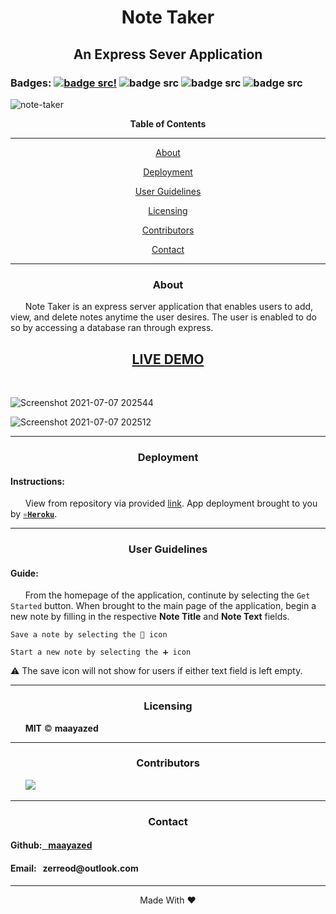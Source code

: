 <div align='center'>
<h1><strong>Note Taker</strong></h1>
<h2>An Express Sever Application</h2>
</div>

### Badges: [![badge src!](https://img.shields.io/badge/license-MIT-blue)](https://opensource.org/licenses) ![badge src](https://img.shields.io/badge/JavaScript-63.7%25-yellow) ![badge src](https://img.shields.io/badge/HTML-25.0%25-red) ![badge src](https://img.shields.io/badge/CSS-11.3%25-blueviolet)

![note-taker](https://user-images.githubusercontent.com/79816212/124846433-6dfab980-df5e-11eb-82c1-1b6dae418d21.gif)

<div align='center'>
<strong>Table of Contents</strong>  
<hr>
    <p><a href='#desc'>About</a></p>
    <p><a href='#deploy'>Deployment</a></p>
    <p><a href='#user'>User Guidelines</a></p>
    <p><a href='#license'>Licensing</a></p>
    <p><a href='#contribute'>Contributors</a></p>
    <p><a href='#contact'>Contact</a></p>

<hr>
</div>

<div align='center'>
    <h3><a id='desc'>About</a></h3>
</div>

<div>
&nbsp;&nbsp;&nbsp;&nbsp;&nbsp;&nbsp;Note Taker is an express server application that enables users to add, view, and delete notes anytime the user desires. The user is enabled  to do so by accessing a database ran through express.
</div>

<h2 align="center"><strong><a href='https://aqueous-headland-91098.herokuapp.com/'>LIVE DEMO</a></strong></h2>

<br>

![Screenshot 2021-07-07 202544](https://user-images.githubusercontent.com/79816212/124848004-9c2dc880-df61-11eb-8b0d-c58b0e5aaa95.png)

![Screenshot 2021-07-07 202512](https://user-images.githubusercontent.com/79816212/124848017-a5b73080-df61-11eb-99e5-f8232b820c7d.png)

<hr>

<div align='center'>
    <h3><a id='deploy'>Deployment</a></h3>
</div>

<div>
<h4>Instructions: </h4>
&nbsp;&nbsp;&nbsp;&nbsp;&nbsp;&nbsp;View from repository via provided <a href='https://aqueous-headland-91098.herokuapp.com/'>link</a>. App deployment brought to you by <code><strong><a href='https://www.heroku.com/free'>⚛️Heroku</a></strong></code>.
</div>

<hr>

<div align='center'>
    <h3><a id='user'>User Guidelines</a></h3>
</div>

<div>
<h4>Guide: </h4> 
&nbsp;&nbsp;&nbsp;&nbsp;&nbsp;&nbsp;From the homepage of the application, continute by selecting the <code>Get Started</code> button. When brought to the main page of the application, begin a new note by filling in the respective <strong>Note Title</strong> and <strong>Note Text</strong> fields.
    
<pre><code>Save a note by selecting the 💾 icon</code></pre>
<pre><code>Start a new note by selecting the ➕ icon</code></pre>
    
⚠️ The save icon will not show for users if either text field is left empty.
    
</div>

<hr>

<div align='center'>
    <h3><a id='license'>Licensing</a></h3>
</div>

<div>
&nbsp;&nbsp;&nbsp;&nbsp;&nbsp;&nbsp;<strong>MIT</strong> © <strong>maayazed</strong>
</div>

<hr>

<div align='center'>
    <h3><a id='contribute'>Contributors</a></h3>
</div>

<div>
&nbsp;&nbsp;&nbsp;&nbsp;&nbsp;&nbsp;<a href='https://github.com/maayazed/'><img src='https://img.shields.io/badge/User-maayazed-blue'></a>
</div>

<hr>

<div align='center'>
    <h3><a id='contact'>Contact</a></h3>
</div>

<div>
<h4>Github:<a href='https://github.com/maayazed/'>&nbsp;&nbsp;&nbsp;maayazed</a></h4>
<h4>Email:&nbsp;&nbsp;&nbsp;zerreod@outlook.com</h4>
</div>

<hr>

<div align="center">Made With ❤️</div>
